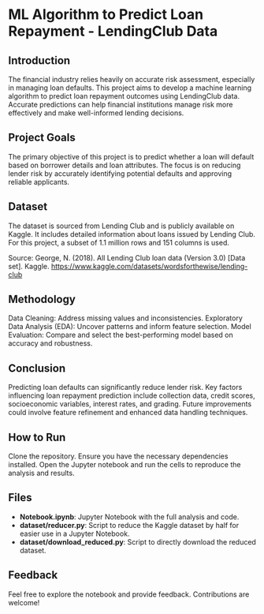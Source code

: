 # ML Algorithm to Predict Loan Repayment - LendingClub Data

## Introduction

The financial industry relies heavily on accurate risk assessment, especially in managing loan defaults. This project aims to develop a machine learning algorithm to predict loan repayment outcomes using LendingClub data. Accurate predictions can help financial institutions manage risk more effectively and make well-informed lending decisions.

## Project Goals

The primary objective of this project is to predict whether a loan will default based on borrower details and loan attributes. The focus is on reducing lender risk by accurately identifying potential defaults and approving reliable applicants.

## Dataset

The dataset is sourced from Lending Club and is publicly available on Kaggle. It includes detailed information about loans issued by Lending Club. For this project, a subset of 1.1 million rows and 151 columns is used.

Source:
George, N. (2018). All Lending Club loan data (Version 3.0) [Data set]. Kaggle. https://www.kaggle.com/datasets/wordsforthewise/lending-club

## Methodology

Data Cleaning: Address missing values and inconsistencies.
Exploratory Data Analysis (EDA): Uncover patterns and inform feature selection.
Model Evaluation: Compare and select the best-performing model based on accuracy and robustness.

## Conclusion

Predicting loan defaults can significantly reduce lender risk. Key factors influencing loan repayment prediction include collection data, credit scores, socioeconomic variables, interest rates, and grading. Future improvements could involve feature refinement and enhanced data handling techniques.

## How to Run

Clone the repository.
Ensure you have the necessary dependencies installed.
Open the Jupyter notebook and run the cells to reproduce the analysis and results.

## Files

- **Notebook.ipynb**: Jupyter Notebook with the full analysis and code.
- **dataset/reducer.py**: Script to reduce the Kaggle dataset by half for easier use in a Jupyter Notebook.
- **dataset/download_reduced.py**: Script to directly download the reduced dataset.

## Feedback

Feel free to explore the notebook and provide feedback. Contributions are welcome!
